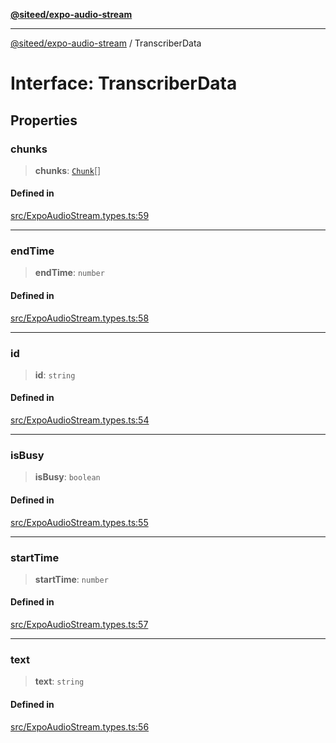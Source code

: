 [**@siteed/expo-audio-stream**](../README.md)

***

[@siteed/expo-audio-stream](../README.md) / TranscriberData

# Interface: TranscriberData

## Properties

### chunks

> **chunks**: [`Chunk`](Chunk.md)[]

#### Defined in

[src/ExpoAudioStream.types.ts:59](https://github.com/deeeed/expo-audio-stream/blob/ef77da1abb65e9e4bd17e0ef69fab0a3f6843e73/packages/expo-audio-stream/src/ExpoAudioStream.types.ts#L59)

***

### endTime

> **endTime**: `number`

#### Defined in

[src/ExpoAudioStream.types.ts:58](https://github.com/deeeed/expo-audio-stream/blob/ef77da1abb65e9e4bd17e0ef69fab0a3f6843e73/packages/expo-audio-stream/src/ExpoAudioStream.types.ts#L58)

***

### id

> **id**: `string`

#### Defined in

[src/ExpoAudioStream.types.ts:54](https://github.com/deeeed/expo-audio-stream/blob/ef77da1abb65e9e4bd17e0ef69fab0a3f6843e73/packages/expo-audio-stream/src/ExpoAudioStream.types.ts#L54)

***

### isBusy

> **isBusy**: `boolean`

#### Defined in

[src/ExpoAudioStream.types.ts:55](https://github.com/deeeed/expo-audio-stream/blob/ef77da1abb65e9e4bd17e0ef69fab0a3f6843e73/packages/expo-audio-stream/src/ExpoAudioStream.types.ts#L55)

***

### startTime

> **startTime**: `number`

#### Defined in

[src/ExpoAudioStream.types.ts:57](https://github.com/deeeed/expo-audio-stream/blob/ef77da1abb65e9e4bd17e0ef69fab0a3f6843e73/packages/expo-audio-stream/src/ExpoAudioStream.types.ts#L57)

***

### text

> **text**: `string`

#### Defined in

[src/ExpoAudioStream.types.ts:56](https://github.com/deeeed/expo-audio-stream/blob/ef77da1abb65e9e4bd17e0ef69fab0a3f6843e73/packages/expo-audio-stream/src/ExpoAudioStream.types.ts#L56)
